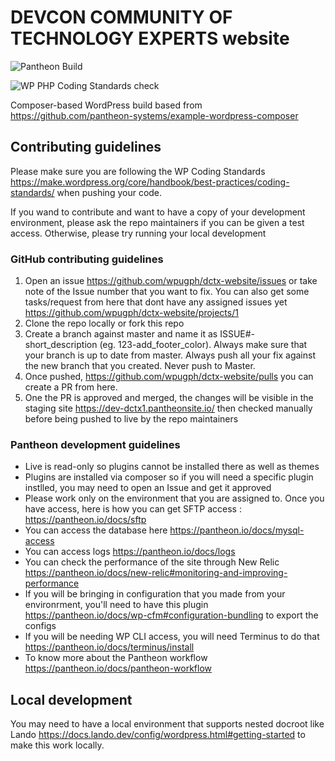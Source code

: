 # DEVCON COMMUNITY OF TECHNOLOGY EXPERTS website

![Pantheon Build](https://github.com/wpugph/dctx-website/workflows/Pantheon%20Build/badge.svg)

![WP PHP Coding Standards check](https://github.com/wpugph/dctx-website/workflows/Run%20PHPCS%20on%20pull%20requests/badge.svg)

Composer-based WordPress build based from https://github.com/pantheon-systems/example-wordpress-composer

## Contributing guidelines

Please make sure you are following the WP Coding Standards https://make.wordpress.org/core/handbook/best-practices/coding-standards/ when pushing your code.

If you wand to contribute and want to have a copy of your development environment, please ask the repo maintainers if you can be given a test access. Otherwise, please try running your local development

### GitHub contributing guidelines

1) Open an issue https://github.com/wpugph/dctx-website/issues or take note of the Issue number that you want to fix. You can also get some tasks/request from here that dont have any assigned issues yet https://github.com/wpugph/dctx-website/projects/1
2) Clone the repo locally or fork this repo
3) Create a branch against master and name it as ISSUE#-short_description (eg. 123-add_footer_color). Always make sure that your branch is up to date from master. Always push all your fix against the new branch that you created. Never push to Master.
4) Once pushed, https://github.com/wpugph/dctx-website/pulls you can create a PR from here.
5) One the PR is approved and merged, the changes will be visible in the staging site https://dev-dctx1.pantheonsite.io/ then checked manually before being pushed to live by the repo maintainers

### Pantheon development guidelines
- Live is read-only so plugins cannot be installed there as well as themes
- Plugins are installed via composer so if you will need a specific plugin instlled, you may need to open an Issue and get it approved
- Please work only on the environment that you are assigned to. Once you have access, here is how you can get SFTP access : https://pantheon.io/docs/sftp
- You can access the database here https://pantheon.io/docs/mysql-access
- You can access logs https://pantheon.io/docs/logs
- You can check the performance of the site through New Relic https://pantheon.io/docs/new-relic#monitoring-and-improving-performance
- If you will be bringing in configuration that you made from your environrment, you'll need to have this plugin https://pantheon.io/docs/wp-cfm#configuration-bundling to export the configs
- If you will be needing WP CLI access, you will need Terminus to do that https://pantheon.io/docs/terminus/install
- To know more about the Pantheon workflow https://pantheon.io/docs/pantheon-workflow



## Local development
You may need to have a local environment that supports nested docroot like Lando https://docs.lando.dev/config/wordpress.html#getting-started to make this work locally.

